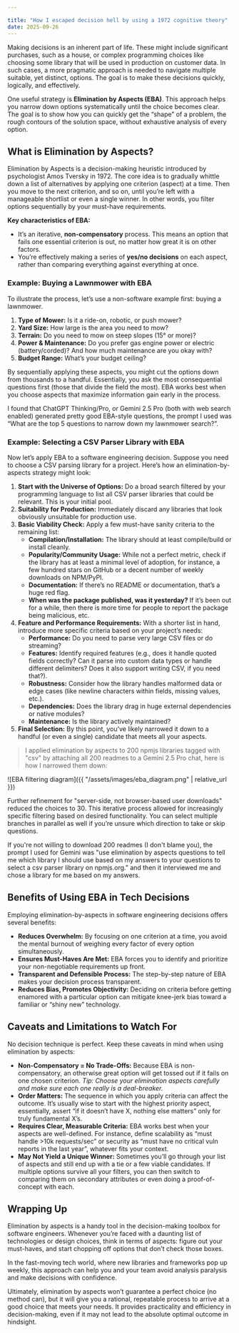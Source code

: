 ```yaml
---

title: "How I escaped decision hell by using a 1972 cognitive theory"
date: 2025-09-26
---
```


Making decisions is an inherent part of life. These might include significant purchases, such as a house, or complex programming choices like choosing some library that will be used in production on customer data. In such cases, a more pragmatic approach is needed to navigate multiple suitable, yet distinct, options. The goal is to make these decisions quickly, logically, and effectively.

One useful strategy is **Elimination by Aspects (EBA)**. This approach helps you narrow down options systematically until the choice becomes clear. The goal is to show how you can quickly get the “shape” of a problem, the rough contours of the solution space, without exhaustive analysis of every option.

## What is Elimination by Aspects?

Elimination by Aspects is a decision-making heuristic introduced by psychologist Amos Tversky in 1972. The core idea is to gradually whittle down a list of alternatives by applying one criterion (aspect) at a time. Then you move to the next criterion, and so on, until you’re left with a manageable shortlist or even a single winner. In other words, you filter options sequentially by your must-have requirements.

**Key characteristics of EBA:**

*   It’s an iterative, **non-compensatory** process. This means an option that fails one essential criterion is out, no matter how great it is on other factors.
*   You’re effectively making a series of **yes/no decisions** on each aspect, rather than comparing everything against everything at once.

### Example: Buying a Lawnmower with EBA

To illustrate the process, let’s use a non-software example first: buying a lawnmower.

1.  **Type of Mower:** Is it a ride-on, robotic, or push mower?
2.  **Yard Size:** How large is the area you need to mow?
3.  **Terrain:** Do you need to mow on steep slopes (15° or more)?
4.  **Power & Maintenance:** Do you prefer gas engine power or electric (battery/corded)? And how much maintenance are you okay with?
5.  **Budget Range:** What’s your budget ceiling?

By sequentially applying these aspects, you might cut the options down from thousands to a handful. Essentially, you ask the most consequential questions first (those that divide the field the most). EBA works best when you choose aspects that maximize information gain early in the process.

I found that ChatGPT Thinking/Pro, or Gemini 2.5 Pro (both with web search enabled) generated pretty good EBA-style questions, the prompt I used was “What are the top 5 questions to narrow down my lawnmower search?”.

### Example: Selecting a CSV Parser Library with EBA

Now let’s apply EBA to a software engineering decision. Suppose you need to choose a CSV parsing library for a project. Here’s how an elimination-by-aspects strategy might look:

1.  **Start with the Universe of Options:** Do a broad search filtered by your programming language to list all CSV parser libraries that could be relevant. This is your initial pool.
2.  **Suitability for Production:** Immediately discard any libraries that look obviously unsuitable for production use.
3.  **Basic Viability Check:** Apply a few must-have sanity criteria to the remaining list:
    *   **Compilation/Installation:** The library should at least compile/build or install cleanly.
    *   **Popularity/Community Usage:** While not a perfect metric, check if the library has at least a minimal level of adoption, for instance, a few hundred stars on GitHub or a decent number of weekly downloads on NPM/PyPI.
    *   **Documentation:** If there’s no README or documentation, that’s a huge red flag.
    *   **When was the package published, was it yesterday?** If it’s been out for a while, then there is more time for people to report the package being malicious, etc.
4.  **Feature and Performance Requirements:** With a shorter list in hand, introduce more specific criteria based on your project’s needs:
    *   **Performance:** Do you need to parse very large CSV files or do streaming?
    *   **Features:** Identify required features (e.g., does it handle quoted fields correctly? Can it parse into custom data types or handle different delimiters? Does it also support writing CSV, if you need that?).
    *   **Robustness:** Consider how the library handles malformed data or edge cases (like newline characters within fields, missing values, etc.).
    *   **Dependencies:** Does the library drag in huge external dependencies or native modules?
    *   **Maintenance:** Is the library actively maintained?
5.  **Final Selection:** By this point, you’ve likely narrowed it down to a handful (or even a single) candidate that meets all your aspects.

> I applied elimination by aspects to 200 npmjs libraries tagged with "csv" by attaching all 200 readmes to a Gemini 2.5 Pro chat, here is how I narrowed them down:

![EBA filtering diagram]({{ "/assets/images/eba_diagram.png" | relative_url }})

Further refinement for "server-side, not browser-based user downloads" reduced the choices to 30. This iterative process allowed for increasingly specific filtering based on desired functionality. You can select multiple branches in parallel as well if you’re unsure which direction to take or skip questions.

If you're not willing to download 200 readmes (I don't blame you), the prompt I used for Gemini was "use elimination by aspects questions to tell me which library I should use based on my answers to your questions to select a csv parser library on npmjs.org." and then it interviewed me and chose a library for me based on my answers.

## Benefits of Using EBA in Tech Decisions

Employing elimination-by-aspects in software engineering decisions offers several benefits:

*   **Reduces Overwhelm:** By focusing on one criterion at a time, you avoid the mental burnout of weighing every factor of every option simultaneously.
*   **Ensures Must-Haves Are Met:** EBA forces you to identify and prioritize your non-negotiable requirements up front.
*   **Transparent and Defensible Process:** The step-by-step nature of EBA makes your decision process transparent.
*   **Reduces Bias, Promotes Objectivity:** Deciding on criteria before getting enamored with a particular option can mitigate knee-jerk bias toward a familiar or “shiny new” technology.

## Caveats and Limitations to Watch For

No decision technique is perfect. Keep these caveats in mind when using elimination by aspects:

*   **Non-Compensatory = No Trade-Offs:** Because EBA is non-compensatory, an otherwise great option will get tossed out if it fails on one chosen criterion. *Tip: Choose your elimination aspects carefully and make sure each one really is a deal-breaker.*
*   **Order Matters:** The sequence in which you apply criteria can affect the outcome. It’s usually wise to start with the highest priority aspect, essentially, assert “if it doesn’t have X, nothing else matters” only for truly fundamental X’s.
*   **Requires Clear, Measurable Criteria:** EBA works best when your aspects are well-defined. For instance, define scalability as “must handle >10k requests/sec” or security as “must have no critical vuln reports in the last year”, whatever fits your context.
*   **May Not Yield a Unique Winner:** Sometimes you’ll go through your list of aspects and still end up with a tie or a few viable candidates. If multiple options survive all your filters, you can then switch to comparing them on secondary attributes or even doing a proof-of-concept with each.

## Wrapping Up

Elimination by aspects is a handy tool in the decision-making toolbox for software engineers. Whenever you’re faced with a daunting list of technologies or design choices, think in terms of aspects: figure out your must-haves, and start chopping off options that don’t check those boxes.

In the fast-moving tech world, where new libraries and frameworks pop up weekly, this approach can help you and your team avoid analysis paralysis and make decisions with confidence.

Ultimately, elimination by aspects won’t guarantee a perfect choice (no method can), but it will give you a rational, repeatable process to arrive at a good choice that meets your needs. It provides practicality and efficiency in decision-making, even if it may not lead to the absolute optimal outcome in hindsight.